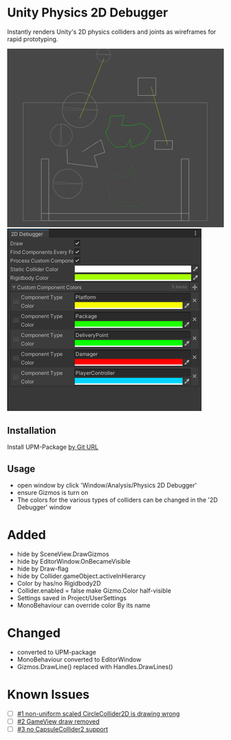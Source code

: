 # Unity Physics 2D Debugger

Instantly renders Unity's 2D physics colliders and joints as wireframes for rapid prototyping.

![](https://github.com/mitay-walle/com.mitay-walle.physics2d-debugger/blob/master/Documentation~/screenshot.png)
![](https://github.com/mitay-walle/com.mitay-walle.physics2d-debugger/blob/master/Documentation~/Screenshot_2.png)

## Installation
Install UPM-Package [by Git URL](https://docs.unity3d.com/Manual/upm-ui-giturl.html)

## Usage

- open window by click 'Window/Analysis/Physics 2D Debugger'
- ensure Gizmos is turn on
- The colors for the various types of colliders can be changed in the '2D Debugger' window
# Added
- hide by SceneView.DrawGizmos
- hide by EditorWindow.OnBecameVisible
- hide by Draw-flag
- hide by Collider.gameObject.activeInHierarcy 
- Color by has/no Rigidbody2D
- Collider.enabled = false make Gizmo.Color half-visible
- Settings saved in Project/UserSettings
- MonoBehaviour can override color By its name
# Changed
- converted to UPM-package
- MonoBehaviour converted to EditorWindow
- Gizmos.DrawLine() replaced with Handles.DrawLines()
# Known Issues
- [ ] [#1 non-uniform scaled CircleCollider2D is drawing wrong](/../../issues/1) 
- [ ] [#2 GameView draw removed](/../../issues/2) 
- [ ] [#3 no CapsuleCollider2 support ](/../../issues/3) 
